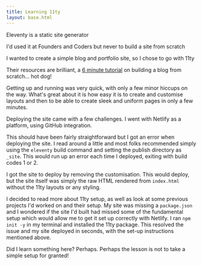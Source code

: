 ```yaml
---
title: Learning 11ty
layout: base.html
---
```


Eleventy is a static site generator

I'd used it at Founders and Coders but never to build a site from scratch

I wanted to create a simple blog and portfolio site, so I chose to go with 11ty

Their resources are brilliant, a [6 minute tutorial](https://www.youtube.com/watch?v=kzf9A9tkkl4) on building a blog from scratch... hot dog!

Getting up and running was very quick, with only a few minor hiccups on the way. What's great about it is how easy it is to create and customise layouts and then to be able to create sleek and uniform pages in only a few minutes.

Deploying the site came with a few challenges. I went with Netlify as a platform, using GitHub integration.

This should have been fairly straightforward but I got an error when deploying the site. I read around a little and most folks recommended simply using the `eleventy` build command and setting the publish directory as `_site`. This would run up an error each time I deployed, exiting with build codes 1 or 2.

I got the site to deploy by removing the customisation. This would deploy, but the site itself was simply the raw HTML rendered from `index.html` without the 11ty layouts or any styling.

I decided to read more about 11ty setup, as well as look at some previous projects I'd worked on and their setup. My site was missing a `package.json` and I wondered if the site I'd built had missed some of the fundamental setup which would allow me to get it set up correctly with Netlify. I ran `npm init -y` in my terminal and installed the 11ty package. This resolved the issue and my site deployed in seconds, with the set-up instructions mentioned above.

Did I learn something here? Perhaps. Perhaps the lesson is not to take a simple setup for granted!
